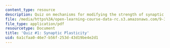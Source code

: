```yaml
---
content_type: resource
description: Quiz on mechanisms for modifying the strength of synaptic connections.
file: /media/https%3A/open-learning-course-data-rc.s3.amazonaws.com/9-301j-neural-plasticity-in-learning-and-development-spring-2002/6a1cfaa046e7b56f253d43d19be4e2d1_quiz1.pdf
file_type: application/pdf
resourcetype: Document
title: 'Quiz #1: Synaptic Plasticity'
uid: 6a1cfaa0-46e7-b56f-253d-43d19be4e2d1
---
```

